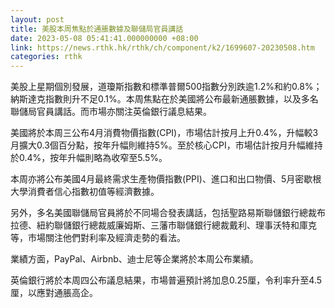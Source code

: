 ```yaml
---
layout: post
title: 美股本周焦點於通脹數據及聯儲局官員講話
date: 2023-05-08 05:41:41.000000000 +08:00
link: https://news.rthk.hk/rthk/ch/component/k2/1699607-20230508.htm
categories: rthk
---
```


美股上星期個別發展，道瓊斯指數和標準普爾500指數分別跌逾1.2%和約0.8%；納斯達克指數則升不足0.1%。本周焦點在於美國將公布最新通脹數據，以及多名聯儲局官員講話。而市場亦關注英倫銀行議息結果。

美國將於本周三公布4月消費物價指數(CPI)，市場估計按月上升0.4%，升幅較3月擴大0.3個百分點，按年升幅則維持5%。至於核心CPI，市場估計按月升幅維持於0.4%，按年升幅則略為收窄至5.5%。

本周亦將公布美國4月最終需求生產物價指數(PPI)、進口和出口物價、5月密歇根大學消費者信心指數初值等經濟數據。

另外，多名美國聯儲局官員將於不同場合發表講話，包括聖路易斯聯儲銀行總裁布拉德、紐約聯儲銀行總裁威廉姆斯、三藩市聯儲銀行總裁戴利、理事沃特和庫克等，市場關注他們對利率及經濟走勢的看法。

業績方面，PayPal、Airbnb、迪士尼等企業將於本周公布業績。

英倫銀行將於本周四公布議息結果，市場普遍預計將加息0.25厘，令利率升至4.5厘，以應對通脹高企。
